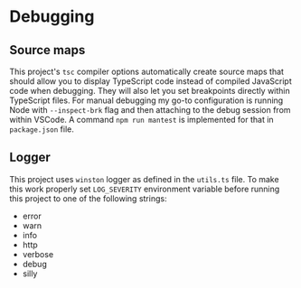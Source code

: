 # Debugging

## Source maps
This project's `tsc` compiler options automatically create source maps that should allow you to display TypeScript code instead of compiled JavaScript code when debugging. They will also let you set breakpoints directly within TypeScript files. For manual debugging my go-to configuration is running Node with `--inspect-brk` flag and then attaching to the debug session from within VSCode. A command `npm run mantest` is implemented for that in `package.json` file.

## Logger
This project uses `winston` logger as defined in the `utils.ts` file. To make this work properly set `LOG_SEVERITY` environment variable before running this project to one of the following strings:
* error
* warn
* info
* http
* verbose
* debug
* silly